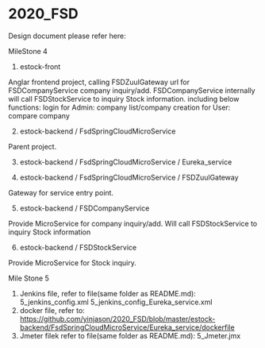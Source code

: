 # 2020_FSD
Design document please refer here:

MileStone 4

1. estock-front

Anglar frontend project, calling FSDZuulGateway url for FSDCompanyService company inquiry/add.
FSDCompanyService internally will call FSDStockService to inquiry Stock information.
including below functions:
login
for Admin: company list/company creation
for User: compare company

2. estock-backend / FsdSpringCloudMicroService

Parent project.

3. estock-backend / FsdSpringCloudMicroService / Eureka_service

4. estock-backend / FsdSpringCloudMicroService / FSDZuulGateway

Gateway for service entry point.

5. estock-backend / FSDCompanyService

Provide MicroService for company inquiry/add.
Will call FSDStockService to inquiry Stock information

6. estock-backend / FSDStockService

Provide MicroService for Stock inquiry.

Mile Stone 5
1. Jenkins file, refer to file(same folder as README.md): 
5_jenkins_config.xml
5_jenkins_config_Eureka_service.xml
2. docker file, refer to:
https://github.com/yinjason/2020_FSD/blob/master/estock-backend/FsdSpringCloudMicroService/Eureka_service/dockerfile
3. Jmeter filek refer to file(same folder as README.md):
5_Jmeter.jmx
